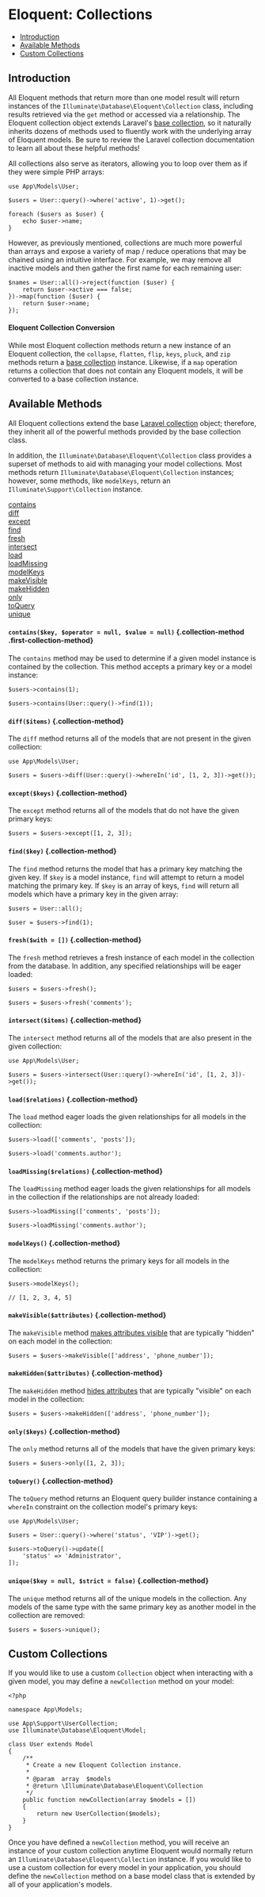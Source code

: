 # Eloquent: Collections

- [Introduction](#introduction)
- [Available Methods](#available-methods)
- [Custom Collections](#custom-collections)

<a name="introduction"></a>
## Introduction

All Eloquent methods that return more than one model result will return instances of the `Illuminate\Database\Eloquent\Collection` class, including results retrieved via the `get` method or accessed via a relationship. The Eloquent collection object extends Laravel's [base collection](/docs/{{version}}/collections), so it naturally inherits dozens of methods used to fluently work with the underlying array of Eloquent models. Be sure to review the Laravel collection documentation to learn all about these helpful methods!

All collections also serve as iterators, allowing you to loop over them as if they were simple PHP arrays:

    use App\Models\User;

    $users = User::query()->where('active', 1)->get();

    foreach ($users as $user) {
        echo $user->name;
    }

However, as previously mentioned, collections are much more powerful than arrays and expose a variety of map / reduce operations that may be chained using an intuitive interface. For example, we may remove all inactive models and then gather the first name for each remaining user:

    $names = User::all()->reject(function ($user) {
        return $user->active === false;
    })->map(function ($user) {
        return $user->name;
    });

<a name="eloquent-collection-conversion"></a>
#### Eloquent Collection Conversion

While most Eloquent collection methods return a new instance of an Eloquent collection, the `collapse`, `flatten`, `flip`, `keys`, `pluck`, and `zip` methods return a [base collection](/docs/{{version}}/collections) instance. Likewise, if a `map` operation returns a collection that does not contain any Eloquent models, it will be converted to a base collection instance.

<a name="available-methods"></a>
## Available Methods

All Eloquent collections extend the base [Laravel collection](/docs/{{version}}/collections#available-methods) object; therefore, they inherit all of the powerful methods provided by the base collection class.

In addition, the `Illuminate\Database\Eloquent\Collection` class provides a superset of methods to aid with managing your model collections. Most methods return `Illuminate\Database\Eloquent\Collection` instances; however, some methods, like `modelKeys`, return an `Illuminate\Support\Collection` instance.

<style>
    #collection-method-list > p {
        column-count: 1; -moz-column-count: 1; -webkit-column-count: 1;
        column-gap: 2em; -moz-column-gap: 2em; -webkit-column-gap: 2em;
    }

    #collection-method-list a {
        display: block;
    }

    .collection-method code {
        font-size: 14px;
    }

    .collection-method:not(.first-collection-method) {
        margin-top: 50px;
    }
</style>

<div id="collection-method-list" markdown="1">

[contains](#method-contains)
[diff](#method-diff)
[except](#method-except)
[find](#method-find)
[fresh](#method-fresh)
[intersect](#method-intersect)
[load](#method-load)
[loadMissing](#method-loadMissing)
[modelKeys](#method-modelKeys)
[makeVisible](#method-makeVisible)
[makeHidden](#method-makeHidden)
[only](#method-only)
[toQuery](#method-toquery)
[unique](#method-unique)

</div>

<a name="method-contains"></a>
#### `contains($key, $operator = null, $value = null)` {.collection-method .first-collection-method}

The `contains` method may be used to determine if a given model instance is contained by the collection. This method accepts a primary key or a model instance:

    $users->contains(1);

    $users->contains(User::query()->find(1));

<a name="method-diff"></a>
#### `diff($items)` {.collection-method}

The `diff` method returns all of the models that are not present in the given collection:

    use App\Models\User;

    $users = $users->diff(User::query()->whereIn('id', [1, 2, 3])->get());

<a name="method-except"></a>
#### `except($keys)` {.collection-method}

The `except` method returns all of the models that do not have the given primary keys:

    $users = $users->except([1, 2, 3]);

<a name="method-find"></a>
#### `find($key)` {.collection-method}

The `find` method returns the model that has a primary key matching the given key. If `$key` is a model instance, `find` will attempt to return a model matching the primary key. If `$key` is an array of keys, `find` will return all models which have a primary key in the given array:

    $users = User::all();

    $user = $users->find(1);

<a name="method-fresh"></a>
#### `fresh($with = [])` {.collection-method}

The `fresh` method retrieves a fresh instance of each model in the collection from the database. In addition, any specified relationships will be eager loaded:

    $users = $users->fresh();

    $users = $users->fresh('comments');

<a name="method-intersect"></a>
#### `intersect($items)` {.collection-method}

The `intersect` method returns all of the models that are also present in the given collection:

    use App\Models\User;

    $users = $users->intersect(User::query()->whereIn('id', [1, 2, 3])->get());

<a name="method-load"></a>
#### `load($relations)` {.collection-method}

The `load` method eager loads the given relationships for all models in the collection:

    $users->load(['comments', 'posts']);

    $users->load('comments.author');

<a name="method-loadMissing"></a>
#### `loadMissing($relations)` {.collection-method}

The `loadMissing` method eager loads the given relationships for all models in the collection if the relationships are not already loaded:

    $users->loadMissing(['comments', 'posts']);

    $users->loadMissing('comments.author');

<a name="method-modelKeys"></a>
#### `modelKeys()` {.collection-method}

The `modelKeys` method returns the primary keys for all models in the collection:

    $users->modelKeys();

    // [1, 2, 3, 4, 5]

<a name="method-makeVisible"></a>
#### `makeVisible($attributes)` {.collection-method}

The `makeVisible` method [makes attributes visible](/docs/{{version}}/eloquent-serialization#hiding-attributes-from-json) that are typically "hidden" on each model in the collection:

    $users = $users->makeVisible(['address', 'phone_number']);

<a name="method-makeHidden"></a>
#### `makeHidden($attributes)` {.collection-method}

The `makeHidden` method [hides attributes](/docs/{{version}}/eloquent-serialization#hiding-attributes-from-json) that are typically "visible" on each model in the collection:

    $users = $users->makeHidden(['address', 'phone_number']);

<a name="method-only"></a>
#### `only($keys)` {.collection-method}

The `only` method returns all of the models that have the given primary keys:

    $users = $users->only([1, 2, 3]);

<a name="method-toquery"></a>
#### `toQuery()` {.collection-method}

The `toQuery` method returns an Eloquent query builder instance containing a `whereIn` constraint on the collection model's primary keys:

    use App\Models\User;

    $users = User::query()->where('status', 'VIP')->get();

    $users->toQuery()->update([
        'status' => 'Administrator',
    ]);

<a name="method-unique"></a>
#### `unique($key = null, $strict = false)` {.collection-method}

The `unique` method returns all of the unique models in the collection. Any models of the same type with the same primary key as another model in the collection are removed:

    $users = $users->unique();

<a name="custom-collections"></a>
## Custom Collections

If you would like to use a custom `Collection` object when interacting with a given model, you may define a `newCollection` method on your model:

    <?php

    namespace App\Models;

    use App\Support\UserCollection;
    use Illuminate\Database\Eloquent\Model;

    class User extends Model
    {
        /**
         * Create a new Eloquent Collection instance.
         *
         * @param  array  $models
         * @return \Illuminate\Database\Eloquent\Collection
         */
        public function newCollection(array $models = [])
        {
            return new UserCollection($models);
        }
    }

Once you have defined a `newCollection` method, you will receive an instance of your custom collection anytime Eloquent would normally return an `Illuminate\Database\Eloquent\Collection` instance. If you would like to use a custom collection for every model in your application, you should define the `newCollection` method on a base model class that is extended by all of your application's models.

